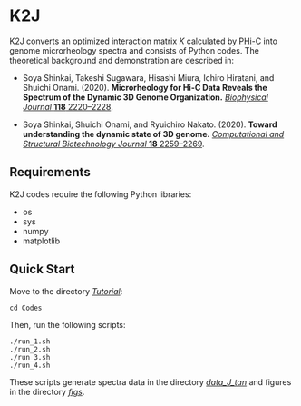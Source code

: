 # K2J

K2J converts an optimized interaction matrix *K* calculated by [PHi-C](https://github.com/soyashinkai/PHi-C) into genome microrheology spectra and consists of Python codes.
The theoretical background and demonstration are described in:

- Soya Shinkai, Takeshi Sugawara, Hisashi Miura, Ichiro Hiratani, and Shuichi Onami. (2020). **Microrheology for Hi-C Data Reveals the Spectrum of the Dynamic 3D Genome Organization.** [_Biophysical Journal_ **118** 2220–2228](https://doi.org/10.1016/j.bpj.2020.02.020).

- Soya Shinkai, Shuichi Onami, and Ryuichiro Nakato. (2020). **Toward understanding the dynamic state of 3D genome.** [_Computational and Structural Biotechnology Journal_ **18** 2259–2269](https://doi.org/10.1016/j.csbj.2020.08.014).

## Requirements

K2J codes require the following Python libraries:

-   os
-   sys
-   numpy
-   matplotlib

## Quick Start

Move to the directory [_Tutorial_](/Tutorial):

    cd Codes

Then, run the following scripts:

    ./run_1.sh
    ./run_2.sh
    ./run_3.sh
    ./run_4.sh

These scripts generate spectra data in the directory [_data_J_tan_](/Tutorial/data_J_tan) and figures in the directory [_figs_](/Tutorial/figs).
